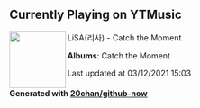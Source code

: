 ## Currently Playing on YTMusic

[<img align="left" width="100" src="https://lh3.googleusercontent.com/1OTL4i4ipr3MsXaH0mAbsbBPqdmRaFD8Wep_rv-KgNhxy-2_CzVNYeAmBuTmvg_YhIcDHF0O02aQsErDuw">](https://music.youtube.com/watch?v=q0zubjuZzo4)

LiSA(리사) - Catch the Moment

**Albums**: Catch the Moment

Last updated at 03/12/2021 15:03

#### Generated with [20chan/github-now](https://github.com/20chan/github-now)


<!--
**20chan/20chan** is a ✨ _special_ ✨ repository because its `README.md` (this file) appears on your GitHub profile.

Here are some ideas to get you started:

- 🔭 I’m currently working on ...
- 🌱 I’m currently learning ...
- 👯 I’m looking to collaborate on ...
- 🤔 I’m looking for help with ...
- 💬 Ask me about ...
- 📫 How to reach me: ...
- 😄 Pronouns: ...
- ⚡ Fun fact: ...
-->
